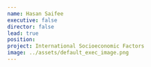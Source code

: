 ```yaml
---
name: Hasan Saifee
executive: false
director: false
lead: true
position:  
project: International Socioeconomic Factors
image: ../assets/default_exec_image.png
---
```

